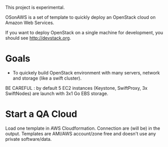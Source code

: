 This project is experimental.

OSonAWS is a set of template to quickly deploy an OpenStack cloud on Amazon Web Services.

If you want to deploy OpenStack on a single machine for development, you should see http://devstack.org.

# Goals

* To quickely build OpenStack environment with many servers, network and storage (like a swift cluster).

BE CAREFUL : by default 5 EC2 instances (Keystone, SwiftProxy, 3x SwiftNodes) are launch with 3x1 Go EBS storage.

# Start a QA Cloud

Load one template in AWS Cloudformation. Connection are (will be) in the output.
Templates are AMI/AWS account/zone free and doesn't use any private software/data.
